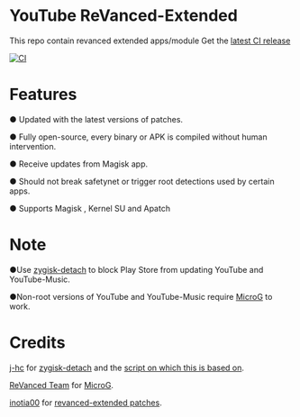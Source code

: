 # YouTube ReVanced-Extended
This repo contain revanced extended apps/module
Get the [latest CI release](https://github.com/TheBizarreAbhishek/ReVanced-Extended/releases/)

[![CI](https://github.com/TheBizarreAbhishek/ReVanced-Extended/actions/workflows/ci.yml/badge.svg?event=schedule)](https://github.com/TheBizarreAbhishek/ReVanced-Extended/actions/workflows/ci.yml)

# Features
  ● Updated with the latest versions of patches.
  
  ● Fully open-source, every binary or APK is compiled without human intervention.
  
  ● Receive updates from Magisk app.
  
  ● Should not break safetynet or trigger root detections used by certain apps.
  
  ● Supports Magisk , Kernel SU and Apatch
  
# Note
  ●Use [zygisk-detach](https://github.com/j-hc/zygisk-detach) to block Play Store from updating YouTube and YouTube-Music.
  
  ●Non-root versions of YouTube and YouTube-Music require [MicroG](https://github.com/ReVanced/GmsCore/releases) to work.

# Credits
[j-hc](https://github.com/j-hc) for [zygisk-detach](https://github.com/j-hc/zygisk-detach) and the [script on which this is based on](https://github.com/j-hc/revanced-magisk-module).

[ReVanced Team](https://github.com/revanced) for [MicroG](https://github.com/ReVanced/GmsCore/releases).

[inotia00](https://github.com/inotia00) for [revanced-extended patches](https://github.com/inotia00/revanced-patches).
